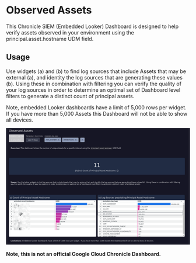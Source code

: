 # Observed Assets

This Chronicle SIEM (Embedded Looker) Dashboard is designed to help verify assets observed in your environment using the principal.asset.hostname UDM field.

## Usage

Use widgets (a) and (b) to find log sources that include Assets that may be external (a), and identity the log sources that are generating these values (b).  Using these in combination with filtering you can verify the quality of your log sources in order to determine an optimal set of Dashboard level filters to generate a distinct count of principal assets.

Note, embedded Looker dashboards have a limit of 5,000 rows per widget.  If you have more than 5,000 Assets this Dashboard will not be able to show all devices.

![Chronicle SIEM Observed Assets](observed_assets.png)

__Note, this is not an official Google Cloud Chronicle Dashboard.__
